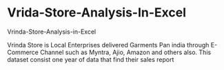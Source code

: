 # Vrida-Store-Analysis-In-Excel
Vrinda-Store-Analysis-in-Excel

Vrinda Store is Local Enterprises delivered Garments Pan india through E-Commerce Channel 
such as Myntra, Ajio, Amazon and others also. This dataset consist one year of data that find 
their sales report
